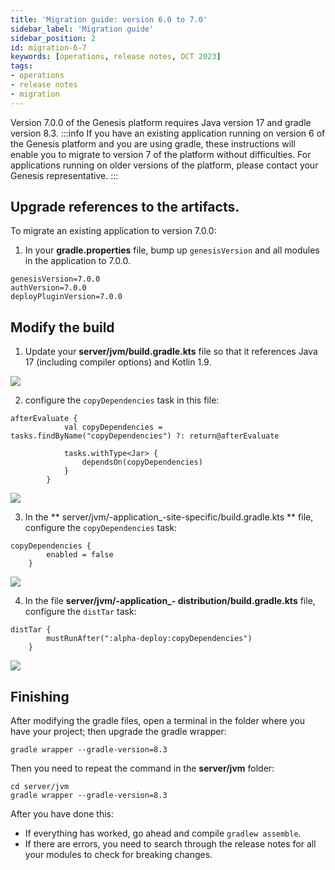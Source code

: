 ```yaml
---
title: 'Migration guide: version 6.0 to 7.0'
sidebar_label: 'Migration guide'
sidebar_position: 2
id: migration-6-7
keywords: [operations, release notes, OCT 2023]
tags:
- operations
- release notes
- migration
---
```


Version 7.0.0 of the Genesis platform requires Java version 17 and gradle version 8.3.
:::info
If you have an existing application running on version 6 of the Genesis platform and you are using gradle, these instructions will enable you to migrate to version 7 of the platform without difficulties.
For applications running on older versions of the platform, please contact your Genesis representative.
:::
## Upgrade references to the artifacts.
To migrate an existing application to version 7.0.0:
1. In your **gradle.properties** file, bump up `genesisVersion` and all modules in the application to 7.0.0.
```
genesisVersion=7.0.0
authVersion=7.0.0
deployPluginVersion=7.0.0
```
## Modify the build
1. Update your **server/jvm/build.gradle.kts** file so that it references Java 17 (including compiler options) and Kotlin 1.9.

![](/img/java-refs.png)

2. configure the `copyDependencies` task in this file:

```
afterEvaluate {
	        val copyDependencies = tasks.findByName("copyDependencies") ?: return@afterEvaluate

            tasks.withType<Jar> {
                dependsOn(copyDependencies)
            }
        }
```

![](/img/gradle-properties-copyd.png)

3. In the ** server/jvm/-application_-site-specific/build.gradle.kts ** file, configure the `copyDependencies` task:

```
copyDependencies {
	    enabled = false
    }
```

![](/img/java-refs.png)

4. In the file **server/jvm/-application_- distribution/build.gradle.kts** file, configure the `distTar` task:

```
distTar {
	    mustRunAfter(":alpha-deploy:copyDependencies")
    }
```

![](/img/disttar.png)

## Finishing
After modifying the gradle files, open a terminal in the folder where you have your project; then upgrade the gradle wrapper:

```
gradle wrapper --gradle-version=8.3
```
Then you need to repeat the command in the **server/jvm** folder:

```
cd server/jvm
gradle wrapper --gradle-version=8.3
```

After you have done this:
-	If everything has worked, go ahead and compile `gradlew assemble`.
-	If there are errors, you need to search through the release notes for all your modules to check for breaking changes.
